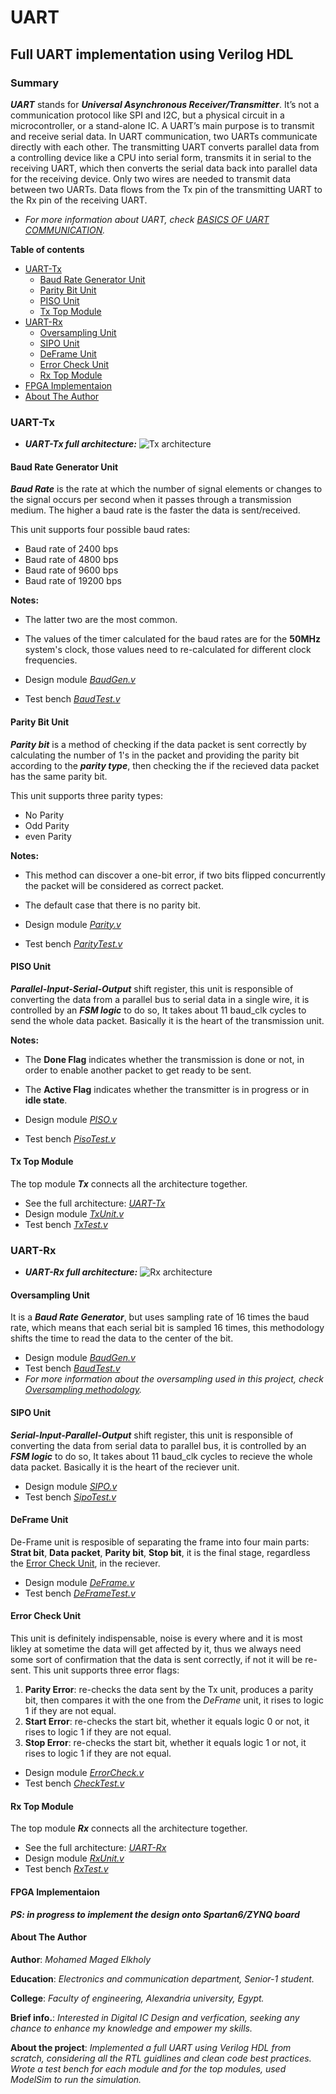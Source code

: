 # UART

## Full UART implementation using Verilog HDL

### Summary

***UART*** stands for ***Universal Asynchronous Receiver/Transmitter***. It’s not a communication protocol like SPI and I2C, but a physical circuit in a microcontroller, or a stand-alone IC. A UART’s main purpose is to transmit and receive serial data.
In UART communication, two UARTs communicate directly with each other. The transmitting UART converts parallel data from a controlling device like a CPU into serial form, transmits it in serial to the receiving UART, which then converts the serial data back into parallel data for the receiving device. Only two wires are needed to transmit data between two UARTs. Data flows from the Tx pin of the transmitting UART to the Rx pin of the receiving UART.

*   *For more information about UART, check [BASICS OF UART COMMUNICATION](https://www.circuitbasics.com/basics-uart-communication/).*

**Table of contents**

- [UART-Tx](#uart-tx)
    - [Baud Rate Generator Unit](#baud-rate-generator-unit)
    - [Parity Bit Unit](#parity-bit-unit)
    - [PISO Unit](#piso-unit)
    - [Tx Top Module](#tx-top-module)
- [UART-Rx](#uart-rx)
    - [Oversampling Unit](#oversampling-unit)
    - [SIPO Unit](#sipo-unit)
    - [DeFrame Unit](#deframe-unit)
    - [Error Check Unit](#error-check-unit)
    - [Rx Top Module](#rx-top-module)
- [FPGA Implementaion](#fpga-implementation)
- [About The Author](#about-the-author)



### UART-Tx

*   ***UART-Tx full architecture:***
![Tx architecture](Images\UART-Tx.png)

#### Baud Rate Generator Unit

***Baud Rate*** is the rate at which the number of signal elements or changes to the signal occurs per second when it passes through a transmission medium. The higher a baud rate is the faster the data is sent/received.

This unit supports four possible baud rates:

*   Baud rate of 2400 bps
*   Baud rate of 4800 bps
*   Baud rate of 9600 bps
*   Baud rate of 19200 bps

**Notes:**
*   The latter two are the most common.
*   The values of the timer calculated for the baud rates are for the **50MHz** system's clock, those values need to re-calculated for different clock frequencies.

*   Design module *[BaudGen.v](https://github.com/MuhammadMajiid/UART/blob/main/Code/UART-Tx/BaudGen.v)*
*   Test bench *[BaudTest.v](https://github.com/MuhammadMajiid/UART/blob/main/Code/UART-Tx/BaudTest.v)*


#### Parity Bit Unit

***Parity bit*** is a method of checking if the data packet is sent correctly by calculating the number of 1's in the packet and providing the parity bit according to the ***parity type***, then checking the if the recieved data packet has the same parity bit.

This unit supports three parity types:

*   No Parity
*   Odd Parity
*   even Parity

**Notes:**

*   This method can discover a one-bit error, if two bits flipped concurrently the packet will be considered as correct packet.
*   The default case that there is no parity bit. 

*   Design module *[Parity.v](https://github.com/MuhammadMajiid/UART/blob/main/Code/UART-Tx/Parity.v)*
*   Test bench *[ParityTest.v](https://github.com/MuhammadMajiid/UART/blob/main/Code/UART-Tx/ParityTest.v)*


#### PISO Unit

***Parallel-Input-Serial-Output*** shift register, this unit is responsible of converting the data from a parallel bus to serial data in a single wire, it is controlled by an ***FSM logic*** to do so, It takes about 11 baud_clk cycles to send the whole data packet.
Basically it is the heart of the transmission unit.

**Notes:**

*   The **Done Flag** indicates whether the transmission is done or not, in order to enable another packet to get ready to be sent.
*   The **Active Flag** indicates whether the transmitter is in progress or in **idle state**.

*   Design module *[PISO.v](https://github.com/MuhammadMajiid/UART/blob/main/Code/UART-Tx/PISO.v)*
*   Test bench *[PisoTest.v](https://github.com/MuhammadMajiid/UART/blob/main/Code/UART-Tx/PisoTest.v)*


#### Tx Top Module

The top module ***Tx*** connects all the architecture together.

*   See the full architecture: *[UART-Tx](#uart-tx)*
*   Design module *[TxUnit.v](https://github.com/MuhammadMajiid/UART/blob/main/Code/UART-Tx/TxUnit.v)*
*   Test bench *[TxTest.v](https://github.com/MuhammadMajiid/UART/blob/main/Code/UART-Tx/TxTest.v)*


### UART-Rx

*   ***UART-Rx full architecture:***
![Rx architecture](Images\UART-Rx.png)

#### Oversampling Unit

It is a ***Baud Rate Generator***, but uses sampling rate of 16 times the baud rate, which means that each serial bit is sampled 16 times, this methodology shifts the time to read the data to the center of the bit.

*   Design module *[BaudGen.v](https://github.com/MuhammadMajiid/UART/blob/main/Code/UART-Rx/BaudGen.v)*
*   Test bench *[BaudTest.v](https://github.com/MuhammadMajiid/UART/blob/main/Code/UART-Rx/BaudTest.v)*
*   *For more information about the oversampling used in this project, check [Oversampling methodology](https://robo-tronix.weebly.com/uploads/2/3/2/1/23219916/uart_design_doc.pdf).*


#### SIPO Unit

***Serial-Input-Parallel-Output*** shift register, this unit is responsible of converting the data from serial data to parallel bus, it is controlled by an ***FSM logic*** to do so, It takes about 11 baud_clk cycles to recieve the whole data packet.
Basically it is the heart of the reciever unit.

*   Design module *[SIPO.v](https://github.com/MuhammadMajiid/UART/blob/main/Code/UART-Rx/SIPO.v)*
*   Test bench *[SipoTest.v](https://github.com/MuhammadMajiid/UART/blob/main/Code/UART-Rx/SipoTest.v)*

#### DeFrame Unit

De-Frame unit is resposible of separating the frame into four main parts: **Strat bit**, **Data packet**, **Parity bit**, **Stop bit**, it is the final stage, regardless the [Error Check Unit](#error-check-unit), in the reciever.

*   Design module *[DeFrame.v](https://github.com/MuhammadMajiid/UART/blob/main/Code/UART-Rx/DeFrame.v)*
*   Test bench *[DeFrameTest.v](https://github.com/MuhammadMajiid/UART/blob/main/Code/UART-Rx/DeFrameTest.v)*


#### Error Check Unit

This unit is definitely indispensable, noise is every where and it is most likley at sometime the data will get affected by it, thus we always need some sort of confirmation that the data is sent correctly, if not it will be re-sent. This unit supports three error flags:

1.  **Parity Error**: re-checks the data sent by the Tx unit, produces a parity bit, then compares it with the one from the *DeFrame* unit, it rises to logic 1 if they are not equal.
2.  **Start Error**: re-checks the start bit, whether it equals logic 0 or not, it rises to logic 1 if they are not equal.
3.  **Stop Error**: re-checks the start bit, whether it equals logic 1 or not, it rises to logic 1 if they are not equal.

*   Design module *[ErrorCheck.v](https://github.com/MuhammadMajiid/UART/blob/main/Code/UART-Rx/ErrorCheck.v)*
*   Test bench *[CheckTest.v](https://github.com/MuhammadMajiid/UART/blob/main/Code/UART-Rx/CheckTest.v)*


#### Rx Top Module

The top module ***Rx*** connects all the architecture together.

*   See the full architecture: *[UART-Rx](#uart-rx)*
*   Design module *[RxUnit.v](https://github.com/MuhammadMajiid/UART/blob/main/Code/UART-Rx/RxUnit.v)*
*   Test bench *[RxTest.v](https://github.com/MuhammadMajiid/UART/blob/main/Code/UART-Rx/RxTest.v)*


#### FPGA Implementaion

***PS: in progress to implement the design onto Spartan6/ZYNQ board***


#### About The Author

**Author**: *Mohamed Maged Elkholy*

**Education**: *Electronics and communication department, Senior-1 student.*

**College**: *Faculty of engineering, Alexandria university, Egypt.*

**Brief info.**: *Interested in Digital IC Design and verfication, seeking any chance to enhance my knowledge and empower my skills.*

**About the project**: *Implemented a full UART using Verilog HDL from scratch, considering all the RTL guidlines and clean code best practices. Wrote a test bench for each module and for the top modules, used ModelSim to run the simulation.*


